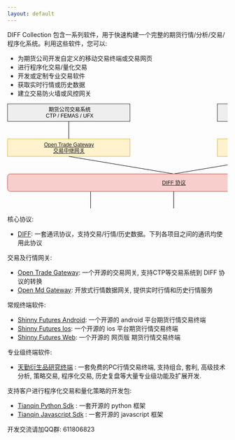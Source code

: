 ```yaml
---
layout: default
---
```


DIFF Collection 包含一系列软件，用于快速构建一个完整的期货行情/分析/交易/程序化系统。利用这些软件，您可以:

- 为期货公司开发自定义的移动交易终端或交易网页
- 进行程序化交易/量化交易
- 开发或定制专业交易软件
- 获取实时行情或历史数据
- 建立交易防火墙或风控网关

<svg xmlns="http://www.w3.org/2000/svg" xmlns:xlink="http://www.w3.org/1999/xlink" width="761px" height="361px" version="1.1"><defs/><g transform="translate(0.5,0.5)"><path d="M 190 240 L 190 200" fill="none" stroke="#000000" stroke-miterlimit="10" pointer-events="none"/><a xlink:href="https://github.com/shinnytech/shinny-futures-android"><rect x="130" y="240" width="120" height="40" fill="#dae8fc" stroke="#6c8ebf"/><g transform="translate(131.5,246.5)"><switch><foreignObject style="overflow:visible;" pointer-events="all" width="116" height="26" requiredFeatures="http://www.w3.org/TR/SVG11/feature#Extensibility"><div xmlns="http://www.w3.org/1999/xhtml" style="display: inline-block; font-size: 12px; font-family: Helvetica; color: rgb(0, 0, 0); line-height: 1.2; vertical-align: top; width: 116px; white-space: normal; word-wrap: normal; text-align: center;"><div xmlns="http://www.w3.org/1999/xhtml" style="display:inline-block;text-align:inherit;text-decoration:inherit;"><a href="https://github.com/shinnytech/shinny-futures-android">Shinny Futures Android</a></div></div></foreignObject><text x="58" y="19" fill="#000000" text-anchor="middle" font-size="12px" font-family="Helvetica">[Not supported by viewer]</text></switch></g></a><path d="M 620 80 L 620 40" fill="none" stroke="#000000" stroke-miterlimit="10"/><a xlink:href="https://github.com/shinnytech/open-md-gateway"><rect x="480" y="80" width="280" height="40" fill="#fff2cc" stroke="#d6b656"/><g transform="translate(570.5,86.5)"><switch><foreignObject style="overflow:visible;" pointer-events="all" width="99" height="26" requiredFeatures="http://www.w3.org/TR/SVG11/feature#Extensibility"><div xmlns="http://www.w3.org/1999/xhtml" style="display: inline-block; font-size: 12px; font-family: Helvetica; color: rgb(0, 0, 0); line-height: 1.2; vertical-align: top; width: 100px; white-space: nowrap; word-wrap: normal; text-align: center;"><div xmlns="http://www.w3.org/1999/xhtml" style="display:inline-block;text-align:inherit;text-decoration:inherit;"><div><a href="https://github.com/shinnytech/open-md-gateway">Open Md Gateway</a></div><div><a href="https://github.com/shinnytech/open-md-gateway">行情网关</a></div></div></div></foreignObject><text x="50" y="19" fill="#000000" text-anchor="middle" font-size="12px" font-family="Helvetica">[Not supported by viewer]</text></switch></g></a><a xlink:href="https://github.com/shinnytech/open-trade-gateway"><rect x="0" y="80" width="280" height="40" fill="#fff2cc" stroke="#d6b656"/><g transform="translate(82.5,86.5)"><switch><foreignObject style="overflow:visible;" pointer-events="all" width="114" height="26" requiredFeatures="http://www.w3.org/TR/SVG11/feature#Extensibility"><div xmlns="http://www.w3.org/1999/xhtml" style="display: inline-block; font-size: 12px; font-family: Helvetica; color: rgb(0, 0, 0); line-height: 1.2; vertical-align: top; width: 116px; white-space: nowrap; word-wrap: normal; text-align: center;"><div xmlns="http://www.w3.org/1999/xhtml" style="display:inline-block;text-align:inherit;text-decoration:inherit;"><a href="https://github.com/shinnytech/open-trade-gateway">Open Trade Gateway<br />交易中继网关</a><br /></div></div></foreignObject><text x="57" y="19" fill="#000000" text-anchor="middle" font-size="12px" font-family="Helvetica">[Not supported by viewer]</text></switch></g></a><rect x="0" y="0" width="280" height="40" fill="#eeeeee" stroke="#36393d"/><g transform="translate(87.5,6.5)"><switch><foreignObject style="overflow:visible;" pointer-events="all" width="104" height="26" requiredFeatures="http://www.w3.org/TR/SVG11/feature#Extensibility"><div xmlns="http://www.w3.org/1999/xhtml" style="display: inline-block; font-size: 12px; font-family: Helvetica; color: rgb(0, 0, 0); line-height: 1.2; vertical-align: top; width: 105px; white-space: nowrap; word-wrap: normal; text-align: center;"><div xmlns="http://www.w3.org/1999/xhtml" style="display:inline-block;text-align:inherit;text-decoration:inherit;">期货公司交易系统<br />CTP / FEMAS / UFX<br /></div></div></foreignObject><text x="52" y="19" fill="#000000" text-anchor="middle" font-size="12px" font-family="Helvetica">期货公司交易系统&lt;br&gt;CTP / FEMAS / UFX&lt;br&gt;</text></switch></g><rect x="480" y="0" width="280" height="40" fill="#eeeeee" stroke="#36393d"/><g transform="translate(577.5,13.5)"><switch><foreignObject style="overflow:visible;" pointer-events="all" width="84" height="12" requiredFeatures="http://www.w3.org/TR/SVG11/feature#Extensibility"><div xmlns="http://www.w3.org/1999/xhtml" style="display: inline-block; font-size: 12px; font-family: Helvetica; color: rgb(0, 0, 0); line-height: 1.2; vertical-align: top; width: 85px; white-space: nowrap; word-wrap: normal; text-align: center;"><div xmlns="http://www.w3.org/1999/xhtml" style="display:inline-block;text-align:inherit;text-decoration:inherit;">交易所行情系统<br /></div></div></foreignObject><text x="42" y="12" fill="#000000" text-anchor="middle" font-size="12px" font-family="Helvetica">交易所行情系统&lt;br&gt;</text></switch></g><path d="M 140 80 L 140 40" fill="none" stroke="#000000" stroke-miterlimit="10"/><path d="M 380 160 L 140 120" fill="none" stroke="#000000" stroke-miterlimit="10"/><path d="M 380 160 L 620 120" fill="none" stroke="#000000" stroke-miterlimit="10"/><a xlink:href="https://github.com/shinnytech/diff"><rect x="0" y="160" width="760" height="40" rx="6" ry="6" fill="#f8cecc" stroke="#b85450"/><g transform="translate(353.5,173.5)"><switch><foreignObject style="overflow:visible;" pointer-events="all" width="53" height="12" requiredFeatures="http://www.w3.org/TR/SVG11/feature#Extensibility"><div xmlns="http://www.w3.org/1999/xhtml" style="display: inline-block; font-size: 12px; font-family: Helvetica; color: rgb(0, 0, 0); line-height: 1.2; vertical-align: top; width: 54px; white-space: nowrap; word-wrap: normal; text-align: center;"><div xmlns="http://www.w3.org/1999/xhtml" style="display:inline-block;text-align:inherit;text-decoration:inherit;"><a href="https://github.com/shinnytech/diff">DIFF 协议</a></div></div></foreignObject><text x="27" y="12" fill="#000000" text-anchor="middle" font-size="12px" font-family="Helvetica">[Not supported by viewer]</text></switch></g></a><a xlink:href="https://github.com/shinnytech/shinny-futures-ios"><rect x="130" y="280" width="120" height="40" fill="#dae8fc" stroke="#6c8ebf"/><g transform="translate(147.5,286.5)"><switch><foreignObject style="overflow:visible;" pointer-events="all" width="85" height="26" requiredFeatures="http://www.w3.org/TR/SVG11/feature#Extensibility"><div xmlns="http://www.w3.org/1999/xhtml" style="display: inline-block; font-size: 12px; font-family: Helvetica; color: rgb(0, 0, 0); line-height: 1.2; vertical-align: top; width: 86px; white-space: nowrap; word-wrap: normal; text-align: center;"><div xmlns="http://www.w3.org/1999/xhtml" style="display:inline-block;text-align:inherit;text-decoration:inherit;"><a href="https://github.com/shinnytech/shinny-futures-ios">Shinny Futures <br />IOS</a><br /></div></div></foreignObject><text x="43" y="19" fill="#000000" text-anchor="middle" font-size="12px" font-family="Helvetica">[Not supported by viewer]</text></switch></g></a><a xlink:href="https://github.com/shinnytech/shinny-futures-web"><rect x="130" y="320" width="120" height="40" fill="#dae8fc" stroke="#6c8ebf"/><g transform="translate(147.5,326.5)"><switch><foreignObject style="overflow:visible;" pointer-events="all" width="85" height="26" requiredFeatures="http://www.w3.org/TR/SVG11/feature#Extensibility"><div xmlns="http://www.w3.org/1999/xhtml" style="display: inline-block; font-size: 12px; font-family: Helvetica; color: rgb(0, 0, 0); line-height: 1.2; vertical-align: top; width: 86px; white-space: nowrap; word-wrap: normal; text-align: center;"><div xmlns="http://www.w3.org/1999/xhtml" style="display:inline-block;text-align:inherit;text-decoration:inherit;"><a href="https://github.com/shinnytech/shinny-futures-web">Shinny Futures <br />Web</a><br /></div></div></foreignObject><text x="43" y="19" fill="#000000" text-anchor="middle" font-size="12px" font-family="Helvetica">[Not supported by viewer]</text></switch></g></a><a xlink:href="https://github.com/shinnytech/tqsdk-js"><rect x="510" y="280" width="120" height="40" fill="#dae8fc" stroke="#6c8ebf"/><g transform="translate(542.5,286.5)"><switch><foreignObject style="overflow:visible;" pointer-events="all" width="55" height="26" requiredFeatures="http://www.w3.org/TR/SVG11/feature#Extensibility"><div xmlns="http://www.w3.org/1999/xhtml" style="display: inline-block; font-size: 12px; font-family: Helvetica; color: rgb(0, 0, 0); line-height: 1.2; vertical-align: top; width: 56px; white-space: nowrap; word-wrap: normal; text-align: center;"><div xmlns="http://www.w3.org/1999/xhtml" style="display:inline-block;text-align:inherit;text-decoration:inherit;"><a href="https://github.com/shinnytech/tqsdk-js">Javascript<br />SDK</a><br /></div></div></foreignObject><text x="28" y="19" fill="#000000" text-anchor="middle" font-size="12px" font-family="Helvetica">[Not supported by viewer]</text></switch></g></a><path d="M 570 240 L 570 200" fill="none" stroke="#000000" stroke-miterlimit="10"/><a xlink:href="https://github.com/shinnytech/tqsdk-python"><rect x="510" y="240" width="120" height="40" fill="#dae8fc" stroke="#6c8ebf"/><g transform="translate(551.5,246.5)"><switch><foreignObject style="overflow:visible;" pointer-events="all" width="37" height="26" requiredFeatures="http://www.w3.org/TR/SVG11/feature#Extensibility"><div xmlns="http://www.w3.org/1999/xhtml" style="display: inline-block; font-size: 12px; font-family: Helvetica; color: rgb(0, 0, 0); line-height: 1.2; vertical-align: top; width: 38px; white-space: nowrap; word-wrap: normal; text-align: center;"><div xmlns="http://www.w3.org/1999/xhtml" style="display:inline-block;text-align:inherit;text-decoration:inherit;"><a href="https://github.com/shinnytech/tqsdk-python">Python<br />SDK</a><br /></div></div></foreignObject><text x="19" y="19" fill="#000000" text-anchor="middle" font-size="12px" font-family="Helvetica">[Not supported by viewer]</text></switch></g></a><path d="M 380 240 L 380 200" fill="none" stroke="#000000" stroke-miterlimit="10"/><a xlink:href="http://www.tq18.cn"><rect x="320" y="240" width="120" height="40" fill="#dae8fc" stroke="#6c8ebf"/><g transform="translate(355.5,253.5)"><switch><foreignObject style="overflow:visible;" pointer-events="all" width="48" height="12" requiredFeatures="http://www.w3.org/TR/SVG11/feature#Extensibility"><div xmlns="http://www.w3.org/1999/xhtml" style="display: inline-block; font-size: 12px; font-family: Helvetica; color: rgb(0, 0, 0); line-height: 1.2; vertical-align: top; width: 49px; white-space: nowrap; word-wrap: normal; text-align: center;"><div xmlns="http://www.w3.org/1999/xhtml" style="display:inline-block;text-align:inherit;text-decoration:inherit;"><a href="http://www.tq18.cn">天勤终端</a></div></div></foreignObject><text x="24" y="12" fill="#000000" text-anchor="middle" font-size="12px" font-family="Helvetica">[Not supported by viewer]</text></switch></g></a><a xlink:href="https://github.com/shinnytech/tqsdk-python"><rect x="320" y="280" width="60" height="40" fill="#dae8fc" stroke="#6c8ebf"/><g transform="translate(331.5,286.5)"><switch><foreignObject style="overflow:visible;" pointer-events="all" width="37" height="26" requiredFeatures="http://www.w3.org/TR/SVG11/feature#Extensibility"><div xmlns="http://www.w3.org/1999/xhtml" style="display: inline-block; font-size: 12px; font-family: Helvetica; color: rgb(0, 0, 0); line-height: 1.2; vertical-align: top; width: 38px; white-space: nowrap; word-wrap: normal; text-align: center;"><div xmlns="http://www.w3.org/1999/xhtml" style="display:inline-block;text-align:inherit;text-decoration:inherit;"><a href="https://github.com/shinnytech/tqsdk-python">Python<br />SDK</a><br /></div></div></foreignObject><text x="19" y="19" fill="#000000" text-anchor="middle" font-size="12px" font-family="Helvetica">[Not supported by viewer]</text></switch></g></a><a xlink:href="https://github.com/shinnytech/tqsdk-js"><rect x="380" y="280" width="60" height="40" fill="#dae8fc" stroke="#6c8ebf"/><g transform="translate(382.5,286.5)"><switch><foreignObject style="overflow:visible;" pointer-events="all" width="55" height="26" requiredFeatures="http://www.w3.org/TR/SVG11/feature#Extensibility"><div xmlns="http://www.w3.org/1999/xhtml" style="display: inline-block; font-size: 12px; font-family: Helvetica; color: rgb(0, 0, 0); line-height: 1.2; vertical-align: top; width: 56px; white-space: nowrap; word-wrap: normal; text-align: center;"><div xmlns="http://www.w3.org/1999/xhtml" style="display:inline-block;text-align:inherit;text-decoration:inherit;"><a href="https://github.com/shinnytech/tqsdk-js">Javascript<br />SDK</a><br /></div></div></foreignObject><text x="28" y="19" fill="#000000" text-anchor="middle" font-size="12px" font-family="Helvetica">[Not supported by viewer]</text></switch></g></a></g></svg>


核心协议:
  
- [DIFF](https://github.com/shinnytech/diff): 一套通讯协议，支持交易/行情/历史数据。下列各项目之间的通讯均使用此协议


交易及行情网关:

- [Open Trade Gateway](https://github.com/shinnytech/open-trade-gateway): 一个开源的交易网关, 支持CTP等交易系统到 DIFF 协议的转换
- [Open Md Gateway](https://github.com/shinnytech/open-md-gateway): 开放式行情数据网关, 提供实时行情和历史行情服务


常规终端软件:

- [Shinny Futures Android](https://github.com/shinnytech/shinny-futures-android): 一个开源的 android 平台期货行情交易终端
- [Shinny Futures Ios](https://github.com/shinnytech/shinny-futures-ios): 一个开源的 ios 平台期货行情交易终端
- [Shinny Futures Web](https://github.com/shinnytech/shinny-futures-web): 一个开源的 网页版 期货行情交易终端


专业级终端软件:
  
- [天勤衍生品研究终端](http://www.tq18.cn) : 一套免费的PC行情交易终端, 支持组合, 套利, 高级技术分析, 策略交易, 程序化交易, 历史复盘等大量专业级功能及扩展开发.


支持客户进行程序化交易和量化策略的开发包:

- [Tianqin Python Sdk](https://github.com/shinnytech/tqsdk-python) : 一套开源的 python 框架
- [Tianqin Javascript Sdk](https://github.com/shinnytech/tqsdk-js) : 一套开源的 javascript 框架


开发交流请加QQ群: 611806823
